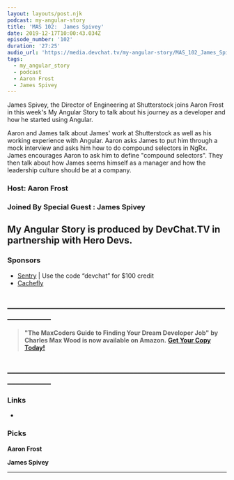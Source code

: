```yaml
---
layout: layouts/post.njk
podcast: my-angular-story
title: 'MAS 102:  James Spivey'
date: 2019-12-17T10:00:43.034Z
episode_number: '102'
duration: '27:25'
audio_url: 'https://media.devchat.tv/my-angular-story/MAS_102_James_Spivey.mp3'
tags:
  - my_angular_story
  - podcast
  - Aaron Frost
  - James Spivey
---
```

 James Spivey, the Director of Engineering at Shutterstock joins Aaron Frost in this week's My Angular Story to talk about his journey as a developer and how he started using Angular. 

Aaron and James talk about James' work at Shutterstock as well as his working experience with Angular. Aaron asks James to put him through a mock interview and asks him how to do compound selectors in NgRx. James encourages Aaron to ask him to define "compound selectors". They then talk about how James seems himself as a manager and how the leadership culture should be at a company. 

### Host: Aaron Frost

### Joined By Special Guest : James Spivey

## **My Angular Story is produced by DevChat.TV in partnership with Hero Devs.**

### Sponsors

* [Sentry](http://sentry.io/) | Use the code “devchat” for $100 credit 
* [Cachefly](https://www.cachefly.com/)

## **\_\_\_\_\_\_\_\_\_\_\_\_\_\_\_\_\_\_\_\_\_\_\_\_\_\_\_\_\_\_\_\_\_\_\_\_\_\_\_\_\_\_\_\_\_\_\_\_\_\_\_\_\_\_\_\_\_\_\_\_**

> **"The MaxCoders Guide to Finding Your Dream Developer Job" by Charles Max Wood is now available on Amazon.**  [**Get Your Copy Today!**](https://www.amazon.com/gp/product/B081MBL5C9/ref=as_li_ss_tl?ie=UTF8&linkCode=sl1&tag=devchattv-20&linkId=9d61363241636e2546ef46abba198746&language=en_US)

## **\_\_\_\_\_\_\_\_\_\_\_\_\_\_\_\_\_\_\_\_\_\_\_\_\_\_\_\_\_\_\_\_\_\_\_\_\_\_\_\_\_\_\_\_\_\_\_\_\_\_\_\_\_\_\_\_\_\_\_\_**

>

### Links

* 

### Picks

**Aaron Frost**

**James Spivey**

- - -
